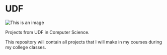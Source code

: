 # UDF
![This is an image](http://sindipoldf.org.br/wp/wp-content/uploads/2017/05/UDF-logo.png)

Projects from UDF in Computer Science.

This repository will contain all projects that I will make in my courses during my college classes.
